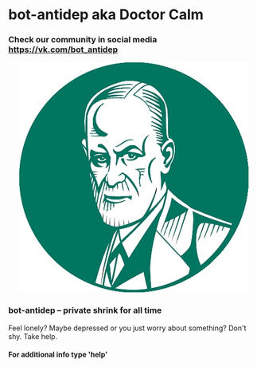 # bot-antidep aka Doctor Calm

### Check our community in social media https://vk.com/bot_antidep

<p align="center">
    <img src="./img/logo.jpg" />
</p>

### bot-antidep – private shrink for all time

Feel lonely? Maybe depressed or you just worry about something? Don't shy. Take help.

#### For additional info type 'help'
